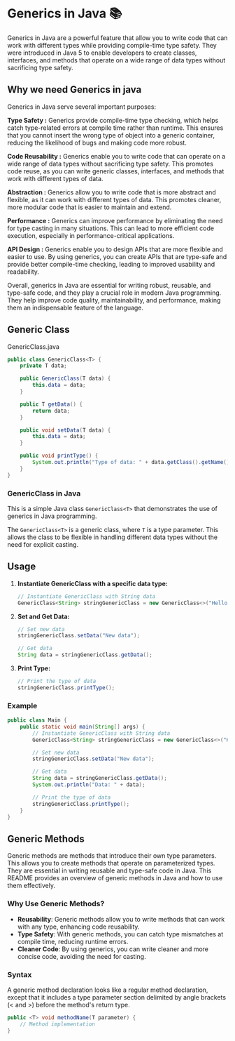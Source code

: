 # Generics in Java 📚
Generics in Java are a powerful feature that allow you to write code that can work with different types while providing compile-time type safety. They were introduced in Java 5 to enable developers to create classes, interfaces, and methods that operate on a wide range of data types without sacrificing type safety.
## Why we need Generics in java
Generics in Java serve several important purposes:

**Type Safety :** Generics provide compile-time type checking, which helps catch type-related errors at compile time rather than runtime. This ensures that you cannot insert the wrong type of object into a generic container, reducing the likelihood of bugs and making code more robust.

**Code Reusability :** Generics enable you to write code that can operate on a wide range of data types without sacrificing type safety. This promotes code reuse, as you can write generic classes, interfaces, and methods that work with different types of data.

**Abstraction :** Generics allow you to write code that is more abstract and flexible, as it can work with different types of data. This promotes cleaner, more modular code that is easier to maintain and extend.

**Performance :** Generics can improve performance by eliminating the need for type casting in many situations. This can lead to more efficient code execution, especially in performance-critical applications.

**API Design :** Generics enable you to design APIs that are more flexible and easier to use. By using generics, you can create APIs that are type-safe and provide better compile-time checking, leading to improved usability and readability.

Overall, generics in Java are essential for writing robust, reusable, and type-safe code, and they play a crucial role in modern Java programming. They help improve code quality, maintainability, and performance, making them an indispensable feature of the language.
## Generic Class
GenericClass.java
```java
public class GenericClass<T> {
    private T data;

    public GenericClass(T data) {
        this.data = data;
    }

    public T getData() {
        return data;
    }

    public void setData(T data) {
        this.data = data;
    }

    public void printType() {
        System.out.println("Type of data: " + data.getClass().getName());
    }
}
```
### GenericClass<T> in Java

This is a simple Java class `GenericClass<T>` that demonstrates the use of generics in Java programming.

The `GenericClass<T>` is a generic class, where `T` is a type parameter. This allows the class to be flexible in handling different data types without the need for explicit casting.

## Usage

1. **Instantiate GenericClass with a specific data type:**

    ```java
    // Instantiate GenericClass with String data
    GenericClass<String> stringGenericClass = new GenericClass<>("Hello, world!");
    ```

2. **Set and Get Data:**

    ```java
    // Set new data
    stringGenericClass.setData("New data");

    // Get data
    String data = stringGenericClass.getData();
    ```

3. **Print Type:**

    ```java
    // Print the type of data
    stringGenericClass.printType();
    ```

### Example

```java
public class Main {
    public static void main(String[] args) {
        // Instantiate GenericClass with String data
        GenericClass<String> stringGenericClass = new GenericClass<>("Hello, world!");

        // Set new data
        stringGenericClass.setData("New data");

        // Get data
        String data = stringGenericClass.getData();
        System.out.println("Data: " + data);

        // Print the type of data
        stringGenericClass.printType();
    }
}
```
## Generic Methods
Generic methods are methods that introduce their own type parameters. This allows you to create methods that operate on parameterized types. They are essential in writing reusable and type-safe code in Java. This README provides an overview of generic methods in Java and how to use them effectively.
### Why Use Generic Methods?
- **Reusability**: Generic methods allow you to write methods that can work with any type, enhancing code reusability.
- **Type Safety**: With generic methods, you can catch type mismatches at compile time, reducing runtime errors.
- **Cleaner Code**: By using generics, you can write cleaner and more concise code, avoiding the need for casting.
### Syntax

A generic method declaration looks like a regular method declaration, except that it includes a type parameter section delimited by angle brackets (< and >) before the method's return type.

```java
public <T> void methodName(T parameter) {
    // Method implementation
}
```


